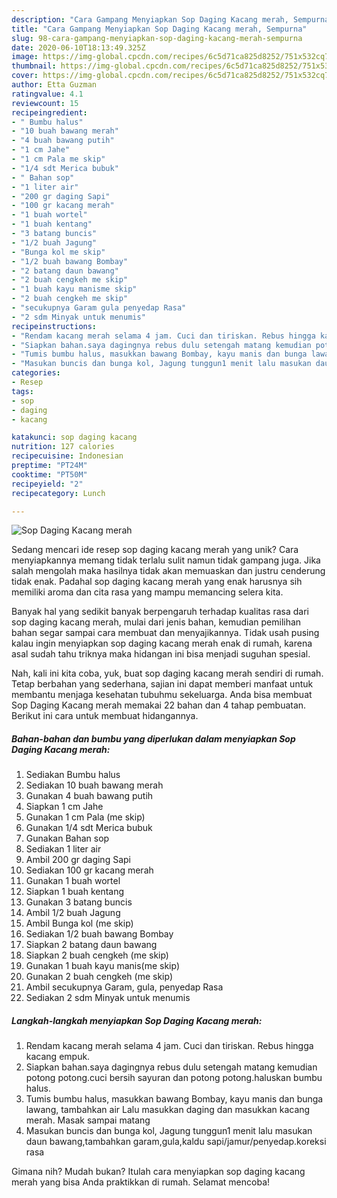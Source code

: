 ```yaml
---
description: "Cara Gampang Menyiapkan Sop Daging Kacang merah, Sempurna"
title: "Cara Gampang Menyiapkan Sop Daging Kacang merah, Sempurna"
slug: 98-cara-gampang-menyiapkan-sop-daging-kacang-merah-sempurna
date: 2020-06-10T18:13:49.325Z
image: https://img-global.cpcdn.com/recipes/6c5d71ca825d8252/751x532cq70/sop-daging-kacang-merah-foto-resep-utama.jpg
thumbnail: https://img-global.cpcdn.com/recipes/6c5d71ca825d8252/751x532cq70/sop-daging-kacang-merah-foto-resep-utama.jpg
cover: https://img-global.cpcdn.com/recipes/6c5d71ca825d8252/751x532cq70/sop-daging-kacang-merah-foto-resep-utama.jpg
author: Etta Guzman
ratingvalue: 4.1
reviewcount: 15
recipeingredient:
- " Bumbu halus"
- "10 buah bawang merah"
- "4 buah bawang putih"
- "1 cm Jahe"
- "1 cm Pala me skip"
- "1/4 sdt Merica bubuk"
- " Bahan sop"
- "1 liter air"
- "200 gr daging Sapi"
- "100 gr kacang merah"
- "1 buah wortel"
- "1 buah kentang"
- "3 batang buncis"
- "1/2 buah Jagung"
- "Bunga kol me skip"
- "1/2 buah bawang Bombay"
- "2 batang daun bawang"
- "2 buah cengkeh me skip"
- "1 buah kayu manisme skip"
- "2 buah cengkeh me skip"
- "secukupnya Garam gula penyedap Rasa"
- "2 sdm Minyak untuk menumis"
recipeinstructions:
- "Rendam kacang merah selama 4 jam. Cuci dan tiriskan. Rebus hingga kacang empuk."
- "Siapkan bahan.saya dagingnya rebus dulu setengah matang kemudian potong potong.cuci bersih sayuran dan potong potong.haluskan bumbu halus."
- "Tumis bumbu halus, masukkan bawang Bombay, kayu manis dan bunga lawang, tambahkan air Lalu masukkan daging dan masukkan kacang merah. Masak sampai matang"
- "Masukan buncis dan bunga kol, Jagung tunggun1 menit lalu masukan daun bawang,tambahkan garam,gula,kaldu sapi/jamur/penyedap.koreksi rasa"
categories:
- Resep
tags:
- sop
- daging
- kacang

katakunci: sop daging kacang 
nutrition: 127 calories
recipecuisine: Indonesian
preptime: "PT24M"
cooktime: "PT50M"
recipeyield: "2"
recipecategory: Lunch

---
```



![Sop Daging Kacang merah](https://img-global.cpcdn.com/recipes/6c5d71ca825d8252/751x532cq70/sop-daging-kacang-merah-foto-resep-utama.jpg)

Sedang mencari ide resep sop daging kacang merah yang unik? Cara menyiapkannya memang tidak terlalu sulit namun tidak gampang juga. Jika salah mengolah maka hasilnya tidak akan memuaskan dan justru cenderung tidak enak. Padahal sop daging kacang merah yang enak harusnya sih memiliki aroma dan cita rasa yang mampu memancing selera kita.



Banyak hal yang sedikit banyak berpengaruh terhadap kualitas rasa dari sop daging kacang merah, mulai dari jenis bahan, kemudian pemilihan bahan segar sampai cara membuat dan menyajikannya. Tidak usah pusing kalau ingin menyiapkan sop daging kacang merah enak di rumah, karena asal sudah tahu triknya maka hidangan ini bisa menjadi suguhan spesial.


Nah, kali ini kita coba, yuk, buat sop daging kacang merah sendiri di rumah. Tetap berbahan yang sederhana, sajian ini dapat memberi manfaat untuk membantu menjaga kesehatan tubuhmu sekeluarga. Anda bisa membuat Sop Daging Kacang merah memakai 22 bahan dan 4 tahap pembuatan. Berikut ini cara untuk membuat hidangannya.

<!--inarticleads1-->

##### Bahan-bahan dan bumbu yang diperlukan dalam menyiapkan Sop Daging Kacang merah:

1. Sediakan  Bumbu halus
1. Sediakan 10 buah bawang merah
1. Gunakan 4 buah bawang putih
1. Siapkan 1 cm Jahe
1. Gunakan 1 cm Pala (me skip)
1. Gunakan 1/4 sdt Merica bubuk
1. Gunakan  Bahan sop
1. Sediakan 1 liter air
1. Ambil 200 gr daging Sapi
1. Sediakan 100 gr kacang merah
1. Gunakan 1 buah wortel
1. Siapkan 1 buah kentang
1. Gunakan 3 batang buncis
1. Ambil 1/2 buah Jagung
1. Ambil Bunga kol (me skip)
1. Sediakan 1/2 buah bawang Bombay
1. Siapkan 2 batang daun bawang
1. Siapkan 2 buah cengkeh (me skip)
1. Gunakan 1 buah kayu manis(me skip)
1. Gunakan 2 buah cengkeh (me skip)
1. Ambil secukupnya Garam, gula, penyedap Rasa
1. Sediakan 2 sdm Minyak untuk menumis




<!--inarticleads2-->

##### Langkah-langkah menyiapkan Sop Daging Kacang merah:

1. Rendam kacang merah selama 4 jam. Cuci dan tiriskan. Rebus hingga kacang empuk.
1. Siapkan bahan.saya dagingnya rebus dulu setengah matang kemudian potong potong.cuci bersih sayuran dan potong potong.haluskan bumbu halus.
1. Tumis bumbu halus, masukkan bawang Bombay, kayu manis dan bunga lawang, tambahkan air Lalu masukkan daging dan masukkan kacang merah. Masak sampai matang
1. Masukan buncis dan bunga kol, Jagung tunggun1 menit lalu masukan daun bawang,tambahkan garam,gula,kaldu sapi/jamur/penyedap.koreksi rasa




Gimana nih? Mudah bukan? Itulah cara menyiapkan sop daging kacang merah yang bisa Anda praktikkan di rumah. Selamat mencoba!

